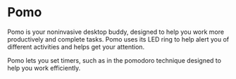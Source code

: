# Pomo

Pomo is your noninvasive desktop buddy, designed to help you work more productively and complete tasks. Pomo uses its LED ring to help alert you of different activities and helps get your attention.

Pomo lets you set timers, such as in the pomodoro technique designed to help you work efficiently.
